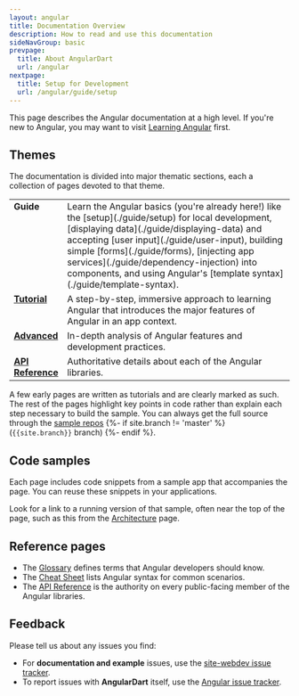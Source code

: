 ```yaml
---
layout: angular
title: Documentation Overview
description: How to read and use this documentation
sideNavGroup: basic
prevpage:
  title: About AngularDart
  url: /angular
nextpage:
  title: Setup for Development
  url: /angular/guide/setup
---
```

This page describes the Angular documentation at a high level.
If you're new to Angular, you may want to visit [Learning Angular](./guide/learning-angular) first.

## Themes

The documentation is divided into major thematic sections, each
a collection of pages devoted to that theme.

<style>tr { vertical-align:top; }</style>

<table width="100%">
<col width="15%">
<col>
<tr>
  <td><b>Guide</b></td>
  <td markdown="1">
  Learn the Angular basics (you're already here!) like the
  [setup](./guide/setup) for local development,
  [displaying data](./guide/displaying-data) and
  accepting [user input](./guide/user-input),
  building simple [forms](./guide/forms),
  [injecting app services](./guide/dependency-injection) into components,
  and using Angular's [template syntax](./guide/template-syntax).
  </td>
</tr>
<tr>
  <td><b><a href="./tutorial">Tutorial</a></b></td>
  <td markdown="1">
  A step-by-step, immersive approach to learning Angular that
  introduces the major features of Angular in an app context.
  </td>
</tr>
<tr>
  <td><b><a href="./guide/attribute-directives">Advanced</a></b></td>
  <td markdown="1">
  In-depth analysis of Angular features and development practices.
  </td>
</tr>
<tr>
  <td><b><a href="/api">API Reference</a></b></td>
  <td markdown="1">
  Authoritative details about each of the Angular libraries.
  </td>
</tr>
</table>

A few early pages are written as tutorials and are clearly marked as such.
The rest of the pages highlight key points in code rather than explain each step necessary to build the sample.
You can always get the full source through the [sample repos]({{site.ghNgEx}})
{%- if site.branch != 'master' %}
(`{{site.branch}}` branch)
{%- endif %}.

## Code samples

Each page includes code snippets from a sample app that accompanies the page.
You can reuse these snippets in your applications.

Look for a link to a running version of that sample, often near the top of the page,
such as this <live-example name="architecture"></live-example> from the [Architecture](./guide/architecture) page.

## Reference pages

* The [Glossary](./glossary) defines terms that Angular developers should know.
* The [Cheat Sheet](./cheatsheet) lists Angular syntax for common scenarios.
* The [API Reference](/api) is the authority on every public-facing member of the Angular libraries.

## Feedback

Please tell us about any issues you find:

* For **documentation and example** issues, use the
  [site-webdev issue tracker](https://github.com/dart-lang/site-webdev/issues).
* To report issues with **AngularDart** itself, use the
  [Angular issue tracker](https://github.com/dart-lang/angular/issues).
